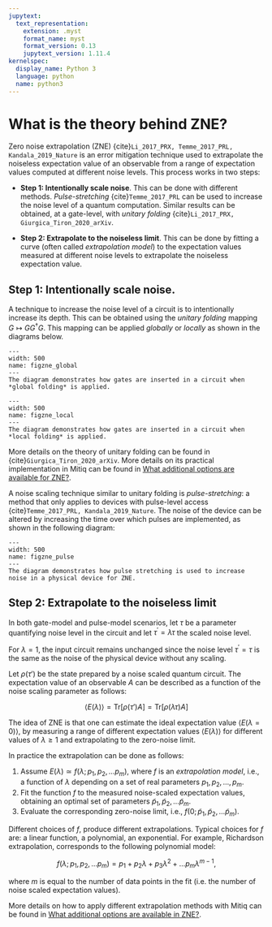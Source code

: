 ```yaml
---
jupytext:
  text_representation:
    extension: .myst
    format_name: myst
    format_version: 0.13
    jupytext_version: 1.11.4
kernelspec:
  display_name: Python 3
  language: python
  name: python3
---
```



# What is the theory behind ZNE?


Zero noise extrapolation (ZNE) {cite}`Li_2017_PRX, Temme_2017_PRL, Kandala_2019_Nature` is an error
mitigation technique used to extrapolate the noiseless expectation value of an
observable from a range of expectation values computed at different noise levels.
This process works in two steps:

- **Step 1: Intentionally scale noise**. This can be done with different methods.
*Pulse-stretching* {cite}`Temme_2017_PRL` can be used to increase the noise level
of a quantum computation. Similar results can be obtained, at a gate-level, with *unitary folding*
{cite}`Li_2017_PRX, Giurgica_Tiron_2020_arXiv`.

- **Step 2: Extrapolate to the noiseless limit**. This can be done by
fitting a curve (often called *extrapolation model*) to the expectation values measured at different noise levels
to extrapolate the noiseless expectation value.

## Step 1: Intentionally scale noise.

A technique to increase the noise level of a circuit is to intentionally increase its depth.
This can be obtained using the *unitary folding* mapping $G \mapsto G G^\dagger G$. 
This mapping can be applied *globally* or *locally* as shown in the diagrams below.

```{figure} ../img/zne_global_folding.png
---
width: 500
name: figzne_global
---
The diagram demonstrates how gates are inserted in a circuit when *global folding* is applied.
```

```{figure} ../img/zne_local_folding.png
---
width: 500
name: figzne_local
---
The diagram demonstrates how gates are inserted in a circuit when *local folding* is applied.
```

More details on the theory of unitary folding can be found in {cite}`Giurgica_Tiron_2020_arXiv`.
More details on its practical implementation in Mitiq can be found in 
[What additional options are available for ZNE?](zne-3-options.md).

A noise scaling technique similar to unitary folding is *pulse-stretching*: a method that only applies to 
devices with pulse-level access {cite}`Temme_2017_PRL, Kandala_2019_Nature`.
The noise of the device can be altered by increasing the time over which pulses
are implemented, as shown in the following diagram:

```{figure} ../img/zne_pulse_stretching.png
---
width: 500
name: figzne_pulse
---
The diagram demonstrates how pulse stretching is used to increase noise in a physical device for ZNE.
```

## Step 2: Extrapolate to the noiseless limit

In both gate-model and pulse-model scenarios, let $\tau$ be a parameter quantifying
noise level in the circuit and let $\tau^\prime = \lambda \tau$ the scaled noise level.

For $\lambda = 1$, the input circuit remains unchanged
since the noise level $\tau^\prime = \tau$ is the same as the noise of the physical device without
any scaling.

Let $\rho(\tau')$ be the state prepared by a noise scaled quantum circuit. The expectation
value of an observable $A$ can be described as a function of the noise scaling parameter as follows:

$$
\langle E(\lambda) \rangle = \text{Tr}[\rho(\tau') A] = \text{Tr}[\rho(\lambda \tau) A]
$$

The idea of ZNE is that one can estimate the ideal expectation value $\langle E(\lambda=0) \rangle$, by measuring a range of different
expectation values $\langle E(\lambda) \rangle$ for different values of $\lambda \ge 1$ and extrapolating
to the zero-noise limit.

In practice the extrapolation can be done as follows:
  1) Assume $E(\lambda)\simeq f(\lambda; p_1, p_2, ... p_m)$, where $f$ is an *extrapolation model*, i.e., a function
  of $\lambda$ depending on a set of real parameters $p_1, p_2, \dots, p_m$.
  2) Fit the function $f$ to the measured noise-scaled expectation values, obtaining an optimal set of 
  parameters $\tilde p_1, \tilde p_2, \dots \tilde p_m$.
  3) Evaluate the corresponding zero-noise limit, i.e., $f(0; \tilde p_1, \tilde p_2, \dots \tilde p_m)$.

Different choices of $f$, produce different extrapolations. Typical choices for $f$ are: a linear function, a polynomial, an exponential.
For example, Richardson extrapolation, corresponds to the following polynomial model:


$$
f(\lambda; p_1, p_2, ... p_m) = p_1 + p_2 \lambda + p_3 \lambda^2 + \dots p_m \lambda^{m-1},
$$

where $m$ is equal to the number of data points in the fit (i.e. the number of noise scaled expectation values).
 
More details on how to apply different extrapolation methods with Mitiq can be found in [What additional options
are available in ZNE?](zne-3-options.md).
